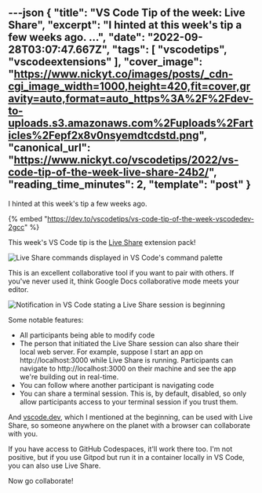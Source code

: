 ---json
{
  "title": "VS Code Tip of the week: Live Share",
  "excerpt": "I hinted at this week's tip a few weeks ago.                                                        ...",
  "date": "2022-09-28T03:07:47.667Z",
  "tags": [
    "vscodetips",
    "vscodeextensions"
  ],
  "cover_image": "https://www.nickyt.co/images/posts/_cdn-cgi_image_width=1000,height=420,fit=cover,gravity=auto,format=auto_https%3A%2F%2Fdev-to-uploads.s3.amazonaws.com%2Fuploads%2Farticles%2Fepf2x8v0nsyemdtcdstd.png",
  "canonical_url": "https://www.nickyt.co/vscodetips/2022/vs-code-tip-of-the-week-live-share-24b2/",
  "reading_time_minutes": 2,
  "template": "post"
}
---

I hinted at this week's tip a few weeks ago.

{% embed "https://dev.to/vscodetips/vs-code-tip-of-the-week-vscodedev-2gcc" %}

This week's VS Code tip is the [Live Share](https://code.visualstudio.com/learn/collaboration/live-share) extension pack!

![Live Share commands displayed in VS Code's command palette](https://www.nickyt.co/images/posts/_uploads_articles_jrk6gl11vsobh70klosb.png)

This is an excellent collaborative tool if you want to pair with others. If you've never used it, think Google Docs collaborative mode meets your editor.

![Notification in VS Code stating a Live Share session is beginning](https://www.nickyt.co/images/posts/_uploads_articles_217w2oh27z64neynkprl.png)

Some notable features:

* All participants being able to modify code
* The person that initiated the Live Share session can also share their local web server. For example, suppose I start an app on http://localhost:3000 while Live Share is running. Participants can navigate to http://localhost:3000 on their machine and see the app we're building out in real-time.
* You can follow where another participant is navigating code
* You can share a terminal session. This is, by default, disabled, so only allow participants access to your terminal session if you trust them.

And [vscode.dev](https://vscode.dev), which I mentioned at the beginning, can be used with Live Share, so someone anywhere on the planet with a browser can collaborate with you.

If you have access to GitHub Codespaces, it'll work there too. I'm not positive, but if you use Gitpod but run it in a container locally in VS Code, you can also use Live Share.

Now go collaborate!
